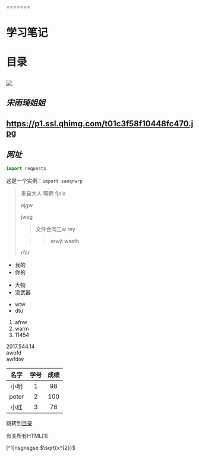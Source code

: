 =======
# 学习笔记
# 目录
![](https://p1.ssl.qhimg.com/t01c3f58f10448fc470.jpg)
----
***宋雨琦姐姐***
---
<https://p1.ssl.qhimg.com/t01c3f58f10448fc470.jpg>
--------
***网址***
---
```python
import requests

```
这是一个实例：`import sanqnwrp`
> 来自大人
> 啊佛
> fjoia
> 
> ejgw
>
> 
> jweg
>
>> 文件合同工w
> rey
> 
>>> erwjt
> wseth
> 
> rfar


* 我的
* 你的
+ 大物
+ 没武器
- wtw
- dtu
1. afnw
2. warm
3. 11454

2017.544.14  
awofd<br>
awfdiw

名字| 学号 |成绩
:-:|:--:|:-:
小明|1|98
peter|2|100
小红|3|78

跳转到[目录](#宋雨琦姐姐)


有关所有HTML[1]


[^1]nsgnsgse
$\sqrt{x^{2}}$

